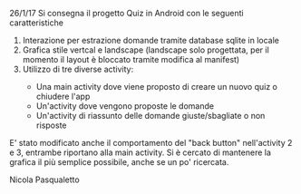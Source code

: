 26/1/17
Si consegna il progetto Quiz in Android con le seguenti caratteristiche
<ol>
<li>Interazione per estrazione domande tramite database sqlite in locale</li>
<li>Grafica stile vertcal e landscape (landscape solo progettata, per il momento il layout è bloccato tramite modifica al manifest)</li>
<li>Utilizzo di tre diverse activity:</li>
<ul>
<li>Una main activity dove viene proposto di creare un nuovo quiz o chiudere l'app</li>
<li>Un'activity dove vengono proposte le domande</li>
<li>Un'activity di riassunto delle domande giuste/sbagliate o non risposte</li>
</ul>
</ol>
E' stato modificato anche il comportamento del "back button" nell'activity 2 e 3, entrambe riportano alla main activity.
Si è cercato di mantenere la grafica il più semplice possibile, anche se un po' ricercata.

Nicola Pasqualetto
